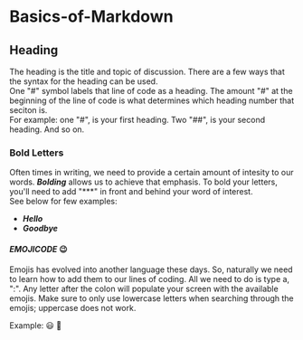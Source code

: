 # Basics-of-Markdown

## Heading
The heading is the title and topic of discussion. There are a few ways that the syntax for the heading can be used.   
One "#" symbol labels that line of code as a heading. The amount "#" at the beginning of the line of code is what determines which heading number that seciton is.    
For example: one "#", is your first heading. Two "##", is your second heading. And so on.   

### Bold Letters
Often times in writing, we need to provide a certain amount of intesity to our words. ***Bolding*** allows us to achieve that emphasis. To bold your letters, you'll need to add "***" in front and behind your word of interest.  
See below for few examples:   
- ***Hello***
- ***Goodbye***

#### ***EMOJICODE*** 😉

Emojis has evolved into another language these days. So, naturally we need to learn how to add them to our lines of coding. All we need to do is type a, ":". Any letter after the colon will populate your screen with the available emojis. Make sure to only use lowercase letters when searching through the emojis; uppercase does not work. 

Example: 😃 🙂

